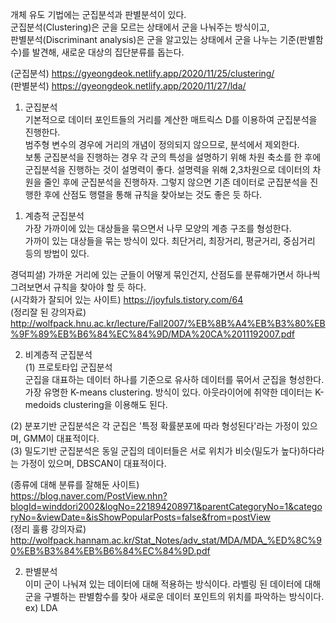 개체 유도 기법에는 군집분석과 판별분석이 있다. <br>
군집분석(Clustering)은 군을 모르는 상태에서 군을 나눠주는 방식이고, <br>
판별분석(Discriminant analysis)은 군을 알고있는 상태에서 군을 나누는 기준(판별함수)를 발견해, 새로운 대상의 집단분류를 돕는다.

(군집분석) https://gyeongdeok.netlify.app/2020/11/25/clustering/ <br>
(판별분석) https://gyeongdeok.netlify.app/2020/11/27/lda/ 

1. 군집분석 <br>
 기본적으로 데이터 포인트들의 거리를 계산한 매트릭스 D를 이용하여 군집분석을 진행한다. <br>
 범주형 변수의 경우에 거리의 개념이 정의되지 않으므로, 분석에서 제외한다. <br>
 보통 군집분석을 진행하는 경우 각 군의 특성을 설명하기 위해 차원 축소를 한 후에 군집분석을 진행하는 것이 설명력이 좋다. 설명력을 위해 2,3차원으로 데이터의 차원을 줄인 후에 군집분석을 진행하자. 그렇지 않으면 기존 데이터로 군집분석을 진행한 후에 산점도 행렬을 통해 규칙을 찾아보는 것도 좋은 듯 하다.
 
1) 계층적 군집분석<br>
 가장 가까이에 있는 대상들을 묶으면서 나무 모양의 계층 구조를 형성한다. <br>
 가까이 있는 대상들을 묶는 방식이 있다. 최단거리, 최장거리, 평균거리, 중심거리 등의 방법이 있다. <br>
 
 경덕피셜) 가까운 거리에 있는 군들이 어떻게 묶인건지, 산점도를 분류해가면서 하나씩 그려보면서 규칙을 찾아야 할 듯 하다. <br>
 (시각화가 잘되어 있는 사이트) https://joyfuls.tistory.com/64 <br>
 (정리잘 된 강의자료) <br> http://wolfpack.hnu.ac.kr/lecture/Fall2007/%EB%8B%A4%EB%B3%80%EB%9F%89%EB%B6%84%EC%84%9D/MDA%20CA%2011192007.pdf
 
 2) 비계층적 군집분석<br> 
  (1) 프로토타입 군집분석<br>
   군집을 대표하는 데이터 하나를 기준으로 유사하 데이터를 묶어서 군집을 형성한다. <br>
   가장 유명한 K-means clustering. 방식이 있다. 아웃라이어에 취약한 데이터는 K-medoids clustering을 이용해도 된다.<br>
 
  (2) 분포기반 군집분석은 각 군집은 '특정 확률분포에 따라 형성된다'라는 가정이 있으며, GMM이 대표적이다.<br>
  (3) 밀도기반 군집분석은 동일 군집의 데이터들은 서로 위치가 비슷(밀도가 높다)하다라는 가정이 있으며, DBSCAN이 대표적이다.
 
 (종류에 대해 분류를 잘해둔 사이트)<br> https://blog.naver.com/PostView.nhn?blogId=winddori2002&logNo=221894208971&parentCategoryNo=1&categoryNo=&viewDate=&isShowPopularPosts=false&from=postView <br>
 (정리 훌륭 강의자료) <br>http://wolfpack.hannam.ac.kr/Stat_Notes/adv_stat/MDA/MDA_%ED%8C%90%EB%B3%84%EB%B6%84%EC%84%9D.pdf
 
 2. 판별분석 <br>
  이미 군이 나눠져 있는 데이터에 대해 적용하는 방식이다. 라벨링 된 데이터에 대해 군을 구별하는 판별함수를 찾아 새로운 데이터 포인트의 위치를 파악하는 방식이다.
  ex) LDA
